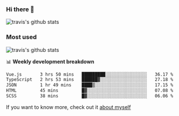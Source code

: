 ### Hi there 👋

<!--
**HondryTravis/HondryTravis** is a ✨ _special_ ✨ repository because its `README.md` (this file) appears on your GitHub profile.

Here are some ideas to get you started:

- 🔭 I’m currently working on ...
- 🌱 I’m currently learning ...
- 👯 I’m looking to collaborate on ...
- 🤔 I’m looking for help with ...
- 💬 Ask me about ...
- 📫 How to reach me: ...
- 😄 Pronouns: ...
- ⚡ Fun fact: ...
-->

![travis's github stats](https://github-readme-stats.vercel.app/api?username=HondryTravis&hide=stars)
### Most used
![travis's github stats](https://github-readme-stats.anuraghazra1.vercel.app/api/top-langs/?username=HondryTravis&layout=compact&hide_title=true)

📊 **Weekly development breakdown**

<!--START_SECTION:waka-->

```txt
Vue.js       3 hrs 50 mins   █████████░░░░░░░░░░░░░░░░   36.17 %
TypeScript   2 hrs 53 mins   ██████▓░░░░░░░░░░░░░░░░░░   27.18 %
JSON         1 hr 49 mins    ████▒░░░░░░░░░░░░░░░░░░░░   17.15 %
HTML         45 mins         █▓░░░░░░░░░░░░░░░░░░░░░░░   07.08 %
SCSS         38 mins         █▓░░░░░░░░░░░░░░░░░░░░░░░   06.06 %
```

<!--END_SECTION:waka-->

If you want to know more, check out it [about myself](https://hondrytravis.github.io/)
